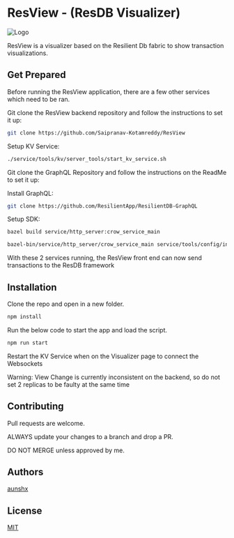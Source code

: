 # ResView - (ResDB Visualizer)

![Logo](https://i.postimg.cc/C59hDQ4v/Res-View-Logo.jpg)

ResView is a visualizer based on the Resilient Db fabric to show transaction visualizations.

## Get Prepared

Before running the ResView application, there are a few other services which need to be ran.

Git clone the ResView backend repository and follow the instructions to set it up:
```bash
git clone https://github.com/Saipranav-Kotamreddy/ResView
```
Setup KV Service:
```bash
./service/tools/kv/server_tools/start_kv_service.sh
```


Git clone the GraphQL Repository and follow the instructions on the ReadMe to set it up:

Install GraphQL:
```bash
git clone https://github.com/ResilientApp/ResilientDB-GraphQL
```

Setup SDK:
```bash
bazel build service/http_server:crow_service_main

bazel-bin/service/http_server/crow_service_main service/tools/config/interface/service.config service/http_server/server_config.config
```

With these 2 services running, the ResView front end can now send transactions to the ResDB framework

## Installation

Clone the repo and open in a new folder.

```bash
npm install
```

Run the below code to start the app and load the script.

```bash
npm run start
```

Restart the KV Service when on the Visualizer page to connect the Websockets

Warning: View Change is currently inconsistent on the backend, so do not set 2 replicas to be faulty at the same time

## Contributing

Pull requests are welcome.

ALWAYS update your changes to a branch and drop a PR.

DO NOT MERGE unless approved by me.

## Authors

[aunshx](https://github.com/aunshx/)

## License

[MIT](https://choosealicense.com/licenses/mit/)

